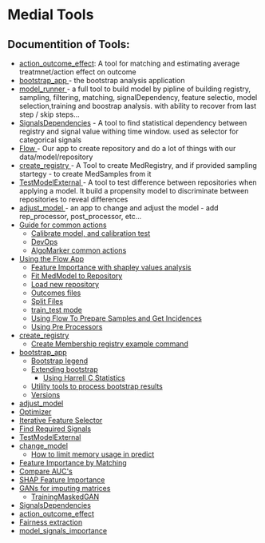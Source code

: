 # Medial Tools
## Documentition of Tools:

- [action_outcome_effect](action_outcome_effect): A tool for matching and estimating average treatmnet/action effect on outcome
- [bootstrap_app ](bootstrap_app)- the bootstrap analysis application
- [model_runner ](/Archive/model_runner)- a full tool to build model by pipline of building registry, sampling, filtering, matching, signalDependency, feature selectio, model selection,training and boostrap analysis. with ability to recover from last step / skip steps...
- [SignalsDependencies](SignalsDependencies) - A tool to find statistical dependency between registry and signal value withing time window. used as selector for categorical signals
- [Flow ](Using%20the%20Flow%20App)- Our app to create repository and do a lot of things with our data/model/repository
- [create_registry ](create_registry)- A Tool to create MedRegistry, and if provided sampling startegy - to create MedSamples from it
- [TestModelExternal ](TestModelExternal)- A tool to test difference between repositories when applying a model. It build a propensity model to discriminate between repositories to reveal differences
- [adjust_model ](adjust_model)- an app to change and adjust the model - add rep_processor, post_processor, etc...
 
- [Guide for common actions](Guide%20for%20common%20actions)
  - [Calibrate model, and calibration test](Guide%20for%20common%20actions/Calibrate%20model,%20and%20calibration%20test)
  - [DevOps](Guide%20for%20common%20actions/DevOps)
  - [AlgoMarker common actions](Guide%20for%20common%20actions/AlgoMarker%20common%20actions)
- [Using the Flow App](Using%20the%20Flow%20App)
  - [Feature Importance with shapley values analysis](Using%20the%20Flow%20App/Feature%20Importance%20with%20shapley%20values%20analysis)
  - [Fit MedModel to Repository](Using%20the%20Flow%20App/Fit%20MedModel%20to%20Repository)
  - [Load new repository](/Repositories/Load%20new%20repository.md)
  - [Outcomes files](Using%20the%20Flow%20App/Outcomes%20files)
  - [Split Files](Using%20the%20Flow%20App/Split%20Files)
  - [train_test mode](Using%20the%20Flow%20App/train_test%20mode)
  - [Using Flow To Prepare Samples and Get Incidences](Using%20the%20Flow%20App/Using%20Flow%20To%20Prepare%20Samples%20and%20Get%20Incidences)
  - [Using Pre Processors](Using%20the%20Flow%20App/Using%20Pre%20Processors)
- [create_registry](create_registry)
  - [Create Membership registry example command](create_registry/Create%20Membership%20registry%20example%20command)
- [bootstrap_app](bootstrap_app)
  - [Bootstrap legend](bootstrap_app/Bootstrap%20legend)
  - [Extending bootstrap](bootstrap_app/Extending%20bootstrap)
    - [Using Harrell C Statistics](bootstrap_app/Extending%20bootstrap/Using%20Harrell%20C%20Statistics)
  - [Utility tools to process bootstrap results](bootstrap_app/Utility%20tools%20to%20process%20bootstrap%20results)
  - [Versions](bootstrap_app/Versions)
- [adjust_model](adjust_model)
- [Optimizer](Optimizer)
- [Iterative Feature Selector](Iterative%20Feature%20Selector)
- [Find Required Signals](Find%20Required%20Signals)
- [TestModelExternal](TestModelExternal)
- [change_model](change_model)
  - [How to limit memory usage in predict](change_model/How%20to%20limit%20memory%20usage%20in%20predict)
- [Feature Importance by Matching](Feature%20Importance%20by%20Matching)
- [Compare AUC's](Compare%20AUC's)
- [SHAP Feature Importance](SHAP%20Feature%20Importance)
- [GANs for imputing matrices](GANs%20for%20imputing%20matrices)
  - [TrainingMaskedGAN](GANs%20for%20imputing%20matrices/TrainingMaskedGAN)
- [SignalsDependencies](SignalsDependencies)
- [action_outcome_effect](action_outcome_effect)
- [Fairness extraction](Fairness%20extraction)
- [model_signals_importance](model_signals_importance)
